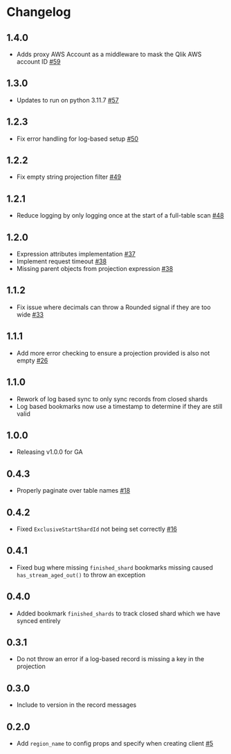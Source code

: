 # Changelog

## 1.4.0
  * Adds proxy AWS Account as a middleware to mask the Qlik AWS account ID [#59](https://github.com/singer-io/tap-dynamodb/pull/59)

## 1.3.0
  * Updates to run on python 3.11.7 [#57](https://github.com/singer-io/tap-dynamodb/pull/57)

## 1.2.3
  * Fix error handling for log-based setup [#50](https://github.com/singer-io/tap-dynamodb/pull/50)

## 1.2.2
  * Fix empty string projection filter [#49](https://github.com/singer-io/tap-dynamodb/pull/49)

## 1.2.1
  * Reduce logging by only logging once at the start of a full-table scan [#48](https://github.com/singer-io/tap-dynamodb/pull/48)

## 1.2.0
  * Expression attributes implementation [#37](https://github.com/singer-io/tap-dynamodb/pull/37)
  * Implement request timeout [#38](https://github.com/singer-io/tap-dynamodb/pull/38)
  * Missing parent objects from projection expression [#38](https://github.com/singer-io/tap-dynamodb/pull/37)

## 1.1.2
  * Fix issue where decimals can throw a Rounded signal if they are too wide [#33](https://github.com/singer-io/tap-dynamodb/pull/33)

## 1.1.1
  * Add more error checking to ensure a projection provided is also not empty [#26](https://github.com/singer-io/tap-dynamodb/pull/26)

## 1.1.0
  * Rework of log based sync to only sync records from closed shards
  * Log based bookmarks now use a timestamp to determine if they are still valid

## 1.0.0
  * Releasing v1.0.0 for GA

## 0.4.3
 * Properly paginate over table names [#18](https://github.com/singer-io/tap-dynamodb/pull/18)

## 0.4.2
 * Fixed `ExclusiveStartShardId` not being set correctly [#16](https://github.com/singer-io/tap-dynamodb/pull/16)

## 0.4.1
 * Fixed bug where missing `finished_shard` bookmarks missing caused `has_stream_aged_out()` to throw an exception

## 0.4.0
 * Added bookmark `finished_shards` to track closed shard which we have synced entirely

## 0.3.1
 * Do not throw an error if a log-based record is missing a key in the projection

## 0.3.0
 * Include to version in the record messages

## 0.2.0
 * Add `region_name` to config props and specify when creating client [#5](https://github.com/singer-io/tap-dynamodb/pull/5)
